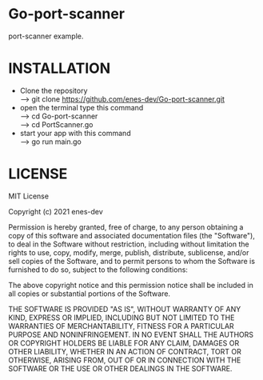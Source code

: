 # Go-port-scanner
 port-scanner example.


# INSTALLATION

- Clone the repository </br>
--> git clone https://github.com/enes-dev/Go-port-scanner.git
- open the terminal type this command </br>
 --> cd Go-port-scanner </br>
 --> cd PortScanner.go
- start your app with this command </br>
 --> go run main.go


# LICENSE



MIT License

Copyright (c) 2021 enes-dev

Permission is hereby granted, free of charge, to any person obtaining a copy
of this software and associated documentation files (the "Software"), to deal
in the Software without restriction, including without limitation the rights
to use, copy, modify, merge, publish, distribute, sublicense, and/or sell
copies of the Software, and to permit persons to whom the Software is
furnished to do so, subject to the following conditions:

The above copyright notice and this permission notice shall be included in all
copies or substantial portions of the Software.

THE SOFTWARE IS PROVIDED "AS IS", WITHOUT WARRANTY OF ANY KIND, EXPRESS OR
IMPLIED, INCLUDING BUT NOT LIMITED TO THE WARRANTIES OF MERCHANTABILITY,
FITNESS FOR A PARTICULAR PURPOSE AND NONINFRINGEMENT. IN NO EVENT SHALL THE
AUTHORS OR COPYRIGHT HOLDERS BE LIABLE FOR ANY CLAIM, DAMAGES OR OTHER
LIABILITY, WHETHER IN AN ACTION OF CONTRACT, TORT OR OTHERWISE, ARISING FROM,
OUT OF OR IN CONNECTION WITH THE SOFTWARE OR THE USE OR OTHER DEALINGS IN THE
SOFTWARE.
